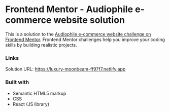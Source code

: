 # Frontend Mentor - Audiophile e-commerce website solution

This is a solution to the [Audiophile e-commerce website challenge on Frontend Mentor](https://www.frontendmentor.io/challenges/audiophile-ecommerce-website-C8cuSd_wx). Frontend Mentor challenges help you improve your coding skills by building realistic projects. 

### Links
Solution URL: https://luxury-moonbeam-ff97f7.netlify.app

### Built with

- Semantic HTML5 markup
- CSS
- React (JS library)
